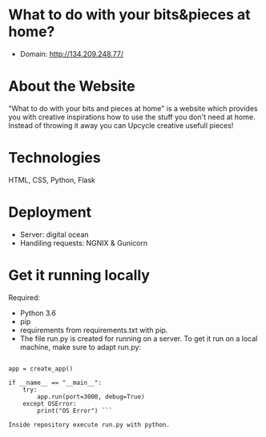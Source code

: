 # What to do with your bits&pieces at home?

- Domain: http://134.209.248.77/

# About the Website

"What to do with your bits and pieces at home" is a website which provides you with creative inspirations how to use the stuff you don't need at home. Instead of throwing it away you can Upcycle creative usefull pieces!

# Technologies

HTML, CSS, Python, Flask

# Deployment

- Server: digital ocean
- Handiling requests: NGNIX & Gunicorn

# Get it running locally

Required:

- Python 3.6 
- pip
- requirements from requirements.txt with pip.
- The file run.py is created for running on a server. To get it run on a local machine, make sure to adapt run.py:

```from flaskM import create_app

app = create_app()

if __name__ == "__main__":
    try:
        app.run(port=3000, debug=True)
    except OSError:
        print("OS Error") ```

Inside repository execute run.py with python.